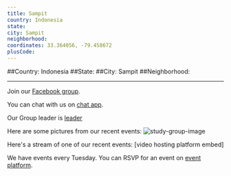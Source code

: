 ```yaml
---
title: Sampit
country: Indonesia
state: 
city: Sampit
neighborhood: 
coordinates: 33.364056, -79.458672
plusCode:
---
```


##Country: Indonesia
##State: 
##City: Sampit
##Neighborhood: 
*****
Join our [Facebook group](https://www.facebook.com/groups/free.code.camp.sampit).

You can chat with us on [chat app]().

Our Group leader is [leader]()

Here are some pictures from our recent events:
![study-group-image]()

Here's a stream of one of our recent events:
[video hosting platform embed]

We have events every Tuesday. You can RSVP for an event on [event platform]().
